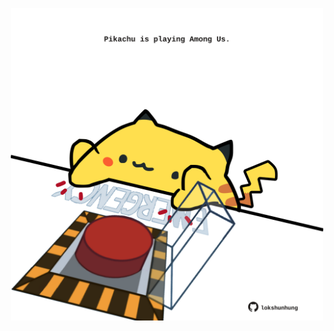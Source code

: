 <!-- built at 10/07/2025, 14:00:29 UTC -->
<p align="center">
  <img width="500" height="500" src="./ReadmeImage.svg">
</p>
